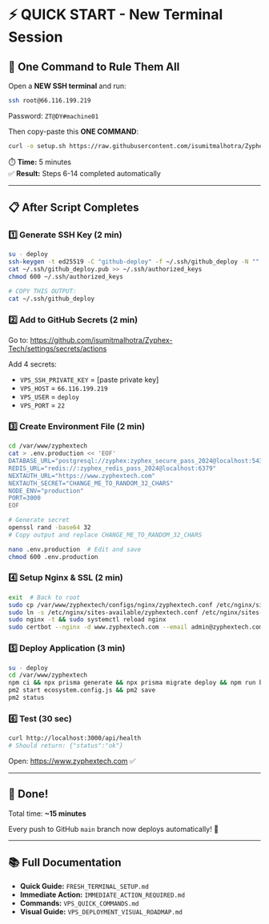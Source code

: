 # ⚡ QUICK START - New Terminal Session

## 🎯 One Command to Rule Them All

Open a **NEW SSH terminal** and run:

```bash
ssh root@66.116.199.219
```
Password: `ZT@DY#machine01`

Then copy-paste this **ONE COMMAND**:

```bash
curl -o setup.sh https://raw.githubusercontent.com/isumitmalhotra/Zyphex-Tech/main/scripts/complete-vps-setup.sh && chmod +x setup.sh && ./setup.sh
```

⏱️ **Time:** 5 minutes  
✅ **Result:** Steps 6-14 completed automatically

---

## 📋 After Script Completes

### 1️⃣ Generate SSH Key (2 min)
```bash
su - deploy
ssh-keygen -t ed25519 -C "github-deploy" -f ~/.ssh/github_deploy -N ""
cat ~/.ssh/github_deploy.pub >> ~/.ssh/authorized_keys
chmod 600 ~/.ssh/authorized_keys

# COPY THIS OUTPUT:
cat ~/.ssh/github_deploy
```

### 2️⃣ Add to GitHub Secrets (2 min)
Go to: https://github.com/isumitmalhotra/Zyphex-Tech/settings/secrets/actions

Add 4 secrets:
- `VPS_SSH_PRIVATE_KEY` = [paste private key]
- `VPS_HOST` = `66.116.199.219`
- `VPS_USER` = `deploy`
- `VPS_PORT` = `22`

### 3️⃣ Create Environment File (2 min)
```bash
cd /var/www/zyphextech
cat > .env.production << 'EOF'
DATABASE_URL="postgresql://zyphex:zyphex_secure_pass_2024@localhost:5432/zyphextech"
REDIS_URL="redis://:zyphex_redis_pass_2024@localhost:6379"
NEXTAUTH_URL="https://www.zyphextech.com"
NEXTAUTH_SECRET="CHANGE_ME_TO_RANDOM_32_CHARS"
NODE_ENV="production"
PORT=3000
EOF

# Generate secret
openssl rand -base64 32
# Copy output and replace CHANGE_ME_TO_RANDOM_32_CHARS

nano .env.production  # Edit and save
chmod 600 .env.production
```

### 4️⃣ Setup Nginx & SSL (2 min)
```bash
exit  # Back to root
sudo cp /var/www/zyphextech/configs/nginx/zyphextech.conf /etc/nginx/sites-available/
sudo ln -s /etc/nginx/sites-available/zyphextech.conf /etc/nginx/sites-enabled/
sudo nginx -t && sudo systemctl reload nginx
sudo certbot --nginx -d www.zyphextech.com --email admin@zyphextech.com --agree-tos --non-interactive
```

### 5️⃣ Deploy Application (3 min)
```bash
su - deploy
cd /var/www/zyphextech
npm ci && npx prisma generate && npx prisma migrate deploy && npm run build
pm2 start ecosystem.config.js && pm2 save
pm2 status
```

### 6️⃣ Test (30 sec)
```bash
curl http://localhost:3000/api/health
# Should return: {"status":"ok"}
```

Open: https://www.zyphextech.com ✅

---

## 🎊 Done!

Total time: **~15 minutes**

Every push to GitHub `main` branch now deploys automatically! 🚀

---

## 📚 Full Documentation

- **Quick Guide:** `FRESH_TERMINAL_SETUP.md`
- **Immediate Action:** `IMMEDIATE_ACTION_REQUIRED.md`
- **Commands:** `VPS_QUICK_COMMANDS.md`
- **Visual Guide:** `VPS_DEPLOYMENT_VISUAL_ROADMAP.md`
